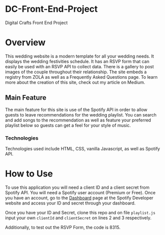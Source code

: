 # DC-Front-End-Project

Digital Crafts Front End Project

# Overview

This wedding website is a modern template for all your wedding needs. It displays the wedding festivities schedule. It has an RSVP form that can easily be used with an RSVP API to collect data. There is a gallery to post images of the couple throughout their relationship. The site embeds a registry from ZOLA as well as a Frequently Asked Questions page. To learn more about the creation of this site, check out my article on Medium.

## Main Feature

The main feature for this site is use of the Spotify API in order to allow guests to leave recommendations for the wedding playlist. You can search and add songs to the recommendation as well as feature your preferred playlist below so guests can get a feel for your style of music.

### Technologies

Technologies used include HTML, CSS, vanilla Javascript, as well as Spotify API.

# How to Use

To use this application you will need a client ID and a client secret from Spotify API. You will need a Spotify user account (Premium or Free). Once you have an account, go to the [Dashboard](https://developer.spotify.com/dashboard/) page at the Spotify Developer website and access your ID and secret through your dashboard.

Once you have your ID and Secret, clone this repo and on file `playlist.js` input your own `clientId` and `clientSecret` on lines 2 and 3 respectively.

Additionally, to test out the RSVP Form, the code is 8315.
